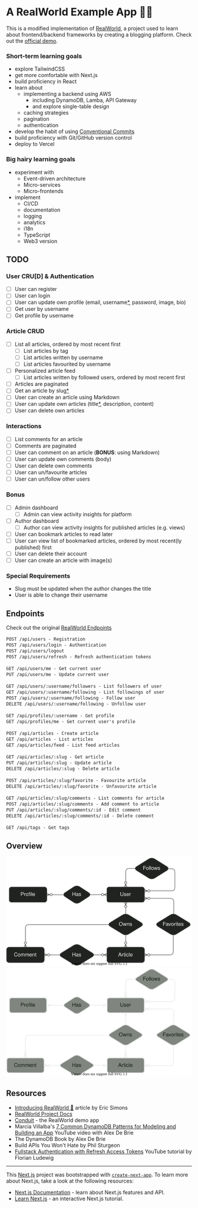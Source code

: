 # A RealWorld Example App :woman_technologist:

This is a modified implementation of [RealWorld](https://realworld-docs.netlify.app/docs/intro), a project used to learn about frontend/backend frameworks by creating a blogging platform. Check out the [official demo](https://demo.realworld.io/#/).

### Short-term learning goals

- explore TailwindCSS
- get more comfortable with Next.js
- build proficiency in React
- learn about
  - implementing a backend using AWS
    - including DynamoDB, Lamba, API Gateway
    - and explore single-table design
  - caching strategies
  - pagination
  - authentication
- develop the habit of using [Conventional Commits](https://www.conventionalcommits.org/en/v1.0.0/)
- build proficiency with Git/GitHub version control
- deploy to Vercel

### Big hairy learning goals

- experiment with
  - Event-driven architecture
  - Micro-services
  - Micro-frontends
- implement
  - CI/CD
  - documentation
  - logging
  - analytics
  - i18n
  - TypeScript
  - Web3 version

## TODO

### User CRU[D] & Authentication

- [ ] User can register
- [ ] User can login
- [ ] User can update own profile (email, username[\*](#special-requirements), password, image, bio)
- [ ] Get user by username
- [ ] Get profile by username

### Article CRUD

- [ ] List all articles, ordered by most recent first
  - [ ] List articles by tag
  - [ ] List articles written by username
  - [ ] List articles favourited by username
- [ ] Personalized article feed
  - [ ] List articles written by followed users, ordered by most recent first
- [ ] Articles are paginated
- [ ] Get an article by slug[\*](#special-requirements)
- [ ] User can create an article using Markdown
- [ ] User can update own articles (title[\*](#special-requirements), description, content)
- [ ] User can delete own articles

### Interactions

- [ ] List comments for an article
- [ ] Comments are paginated
- [ ] User can comment on an article (**BONUS**: using Markdown)
- [ ] User can update own comments (body)
- [ ] User can delete own comments
- [ ] User can un/favourite articles
- [ ] User can un/follow other users

### Bonus

- [ ] Admin dashboard
  - [ ] Admin can view activity insights for platform
- [ ] Author dashboard
  - [ ] Author can view activity insights for published articles (e.g. views)
- [ ] User can bookmark articles to read later
- [ ] User can view list of bookmarked articles, ordered by most recent(ly published) first
- [ ] User can delete their account
- [ ] User can create an article with image(s)

### Special Requirements

- Slug must be updated when the author changes the title
- User is able to change their username

## Endpoints

Check out the original [RealWorld Endpoints](https://realworld-docs.netlify.app/docs/specs/backend-specs/endpoints)

```
POST /api/users - Registration
POST /api/users/login - Authentication
POST /api/users/logout
POST /api/users/refresh - Refresh authentication tokens

GET /api/users/me - Get current user
PUT /api/users/me - Update current user

GET /api/users/:username/followers - List followers of user
GET /api/users/:username/following - List followings of user
POST /api/users/:username/following - Follow user
DELETE /api/users/:username/following - Unfollow user

GET /api/profiles/:username - Get profile
GET /api/profiles/me - Get current user's profile

POST /api/articles - Create article
GET /api/articles - List articles
GET /api/articles/feed - List feed articles

GET /api/articles/:slug - Get article
PUT /api/articles/:slug - Update article
DELETE /api/articles/:slug - Delete article

POST /api/articles/:slug/favorite - Favourite article
DELETE /api/articles/:slug/favorite - Unfavourite article

GET /api/articles/:slug/comments - List comments for article
POST /api/articles/:slug/comments - Add comment to article
PUT /api/articles/:slug/comments/:id - Edit comment
DELETE /api/articles/:slug/comments/:id - Delete comment

GET /api/tags - Get tags
```

## Overview

![Conceptual Entity Relationship Diagram (light theme)](./docs/erd-conceptual-light.svg#gh-light-mode-only)![Conceptual Entity Relationship Diagram (dark theme)](./docs/erd-conceptual-dark.svg#gh-dark-mode-only)

## Resources

- [Introducing RealWorld 🙌](https://medium.com/@ericsimons/introducing-realworld-6016654d36b5) article by Eric Simons
- [RealWorld Project Docs](https://realworld-docs.netlify.app/docs/intro)
- [Conduit](https://demo.realworld.io/#/) - the RealWorld demo app
- Marcia Villalba's [7 Common DynamoDB Patterns for Modeling and Building an App](https://www.youtube.com/watch?v=Q6-qWdsa8a4) YouTube video with Alex De Brie
- The DynamoDB Book by Alex De Brie
- Build APIs You Won't Hate by Phil Sturgeon
- [Fullstack Authentication with Refresh Access Tokens](https://www.youtube.com/watch?v=xMsJPnjiRAc) YouTube tutorial by Florian Ludewig

---

This [Next.js](https://nextjs.org/) project was bootstrapped with [`create-next-app`](https://github.com/vercel/next.js/tree/canary/packages/create-next-app). To learn more about Next.js, take a look at the following resources:

- [Next.js Documentation](https://nextjs.org/docs) - learn about Next.js features and API.
- [Learn Next.js](https://nextjs.org/learn) - an interactive Next.js tutorial.
